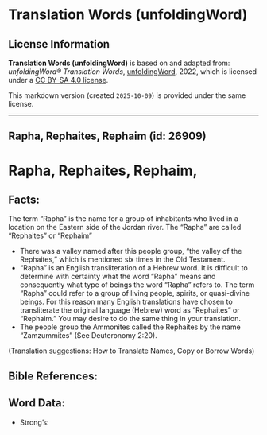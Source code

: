 # Translation Words (unfoldingWord)

## License Information

**Translation Words (unfoldingWord)** is based on and adapted from: _unfoldingWord® Translation Words_, [unfoldingWord](https://unfoldingword.org/utw), 2022, which is licensed under a [CC BY-SA 4.0 license](https://creativecommons.org/licenses/by-sa/4.0/legalcode.en).

This markdown version (created `2025-10-09`) is provided under the same license.



--------------------------------

## Rapha, Rephaites, Rephaim (id: 26909)

Rapha, Rephaites, Rephaim,
==========================

Facts:
------

The term “Rapha” is the name for a group of inhabitants who lived in a location on the Eastern side of the Jordan river. The “Rapha” are called “Rephaites” or “Rephaim”

* There was a valley named after this people group, “the valley of the Rephaites,” which is mentioned six times in the Old Testament.
* “Rapha” is an English transliteration of a Hebrew word. It is difficult to determine with certainty what the word “Rapha” means and consequently what type of beings the word “Rapha” refers to. The term “Rapha” could refer to a group of living people, spirits, or quasi\-divine beings. For this reason many English translations have chosen to transliterate the original language (Hebrew) word as “Rephaites” or “Rephaim.” You may desire to do the same thing in your translation.
* The people group the Ammonites called the Rephaites by the name “Zamzummites” (See Deuteronomy 2:20\).

(Translation suggestions: How to Translate Names, Copy or Borrow Words)

Bible References:
-----------------

Word Data:
----------

* Strong’s:


